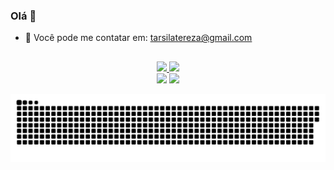 ### Olá 👋

- 📧 Você pode me contatar em: tarsilatereza@gmail.com
##

<div align="center">
  <a href="https://github.com/tarsilatereza">
  <img height="180em" src="https://github-readme-stats.vercel.app/api?username=tarsilatereza&show_icons=true&theme=dark&include_all_commits=true&count_private=true"/>
  <img height="180em" src="https://github-readme-stats.vercel.app/api/top-langs/?username=tarsilatereza&layout=compact&langs_count=7&theme=dark"/>
</div>
  
  
 <div align="center"> 
   <a href = "mailto:tarsilatereza@gmail.com"><img src="https://img.shields.io/badge/Gmail-D14836?style=for-the-badge&logo=gmail&logoColor=white"></a>
  <a href="https://www.linkedin.com/in/tarsila-tereza/" target="_blank"><img src="https://img.shields.io/badge/-LinkedIn-%230077B5?style=for-the-badge&logo=linkedin&logoColor=white" target="_blank"></a> 
 
  ![Snake animation](https://github.com/tarsilatereza/tarsilatereza/blob/output/github-contribution-grid-snake.svg)
 
</div>
